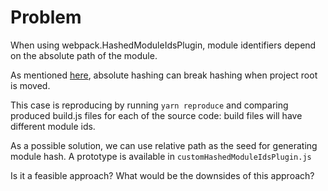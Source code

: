 # Problem

When using webpack.HashedModuleIdsPlugin, module identifiers depend on the absolute path of the module.

As mentioned [here](https://github.com/webpack/docs/wiki/how-to-write-a-loader#should-not-embed-absolute-paths), absolute hashing 
can break hashing when project root is moved.

This case is reproducing by running `yarn reproduce` and comparing produced build.js files for each of the source code: build files will have different module ids.

As a possible solution, we can use relative path as the seed for generating module hash. A prototype is available in `customHashedModuleIdsPlugin.js`

Is it a feasible approach? What would be the downsides of this approach?